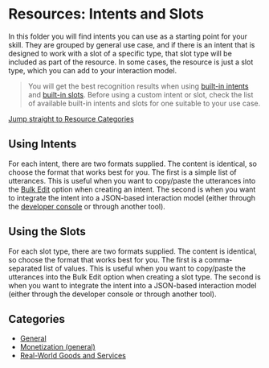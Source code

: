 # Resources: Intents and Slots
In this folder you will find intents you can use as a starting point for your skill.  They are grouped by general use case, and if there is an intent that is designed to work with a slot of a specific type, that slot type will be included as part of the resource. In some cases, the resource is just a slot type, which you can add to your interaction model.

> You will get the best recognition results when using [built-in intents](https://developer.amazon.com/docs/custom-skills/built-in-intent-library.html) and [built-in slots](https://developer.amazon.com/docs/custom-skills/slot-type-reference.html). Before using a custom intent or slot, check the list of available built-in intents and slots for one suitable to your use case.

[Jump straight to Resource Categories](#categories)

## Using Intents
For each intent, there are two formats supplied.  The content is identical, so choose the format that works best for you.  The first is a simple list of utterances.  This is useful when you want to copy/paste the utterances into the [Bulk Edit](https://developer.amazon.com/docs/custom-skills/create-intents-utterances-and-slots.html#edit-or-upload-sample-utterances-in-bulk) option when creating an intent.  The second is when you want to integrate the intent into a JSON-based interaction model (either through the [developer console](https://developer.amazon.com/docs/custom-skills/create-intents-utterances-and-slots.html#json-for-intents-and-utterances-interaction-model-schema) or through another tool).

## Using the Slots
For each slot type, there are two formats supplied.  The content is identical, so choose the format that works best for you.  The first is a comma-separated list of values.  This is useful when you want to copy/paste the utterances into the Bulk Edit option when creating a slot type.  The second is when you want to integrate the intent into a JSON-based interaction model (either through the developer console or through another tool).


## Categories
- [General](./general)
- [Monetization (general)](./monetization)
- [Real-World Goods and Services](./physical-commerce)
